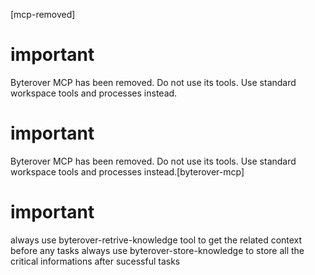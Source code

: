 [mcp-removed]

# important 
Byterover MCP has been removed. Do not use its tools.
Use standard workspace tools and processes instead.

# important 
Byterover MCP has been removed. Do not use its tools.
Use standard workspace tools and processes instead.[byterover-mcp]

# important 
always use byterover-retrive-knowledge tool to get the related context before any tasks 
always use byterover-store-knowledge to store all the critical informations after sucessful tasks